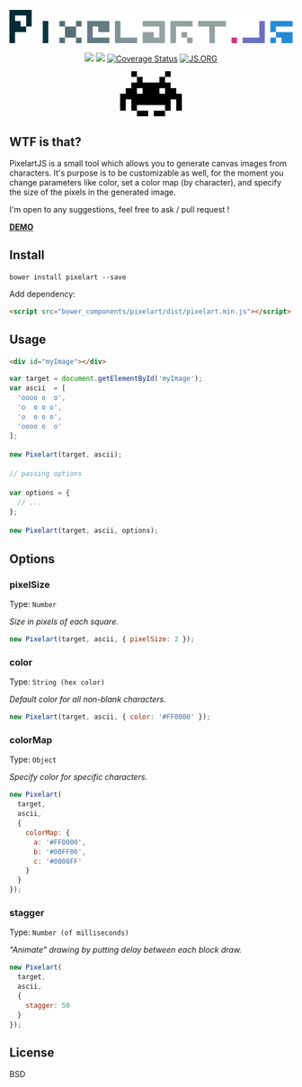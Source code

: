 <p align="center">
  <img src="logo.png">
</p>

<p align="center">
  <a href="https://travis-ci.org/meriadec/PixelartJS"><img src="https://travis-ci.org/meriadec/PixelartJS.svg?branch=master" /></a>
  <a href="https://codeclimate.com/github/meriadec/PixelartJS"><img src="https://codeclimate.com/github/meriadec/PixelartJS/badges/gpa.svg" /></a>
  <a href='https://coveralls.io/r/meriadec/PixelartJS?branch=master'><img src='https://coveralls.io/repos/meriadec/PixelartJS/badge.svg?branch=master' alt='Coverage Status' /></a>
  <a href="http://js.org"><img src="https://img.shields.io/badge/js.org-pixelart-ffb400.svg?style=flat" alt="JS.ORG"></a>
</p>

<p align="center">
  <img src="demo/invader.png">
</p>

## WTF is that?

PixelartJS is a small tool which allows you to generate canvas images from characters.
It's purpose is to be customizable as well, for the moment you change parameters like color, set a color map (by character), and specify the size of the pixels in the generated image.

I'm open to any suggestions, feel free to ask / pull request !

[**DEMO**](http://pixelart.js.org/)

## Install

```
bower install pixelart --save
```

Add dependency:

```html
<script src="bower_components/pixelart/dist/pixelart.min.js"></script>
```

## Usage

```html
<div id="myImage"></div>
```

```javascript
var target = document.getElementById('myImage');
var ascii  = [
  'oooo o  o',
  'o  o o o',
  'o  o o o',
  'oooo o  o'
];

new Pixelart(target, ascii);

// passing options

var options = {
  // ...
};

new Pixelart(target, ascii, options);

```

## Options

### pixelSize

Type: `Number`

*Size in pixels of each square.*

```js
new Pixelart(target, ascii, { pixelSize: 2 });
```

### color

Type: `String (hex color)`

*Default color for all non-blank characters.*

```js
new Pixelart(target, ascii, { color: '#FF0000' });
```

### colorMap

Type: `Object`

*Specify color for specific characters.*

```js
new Pixelart(
  target,
  ascii,
  {
    colorMap: {
      a: '#FF0000',
      b: '#00FF00',
      c: '#0000FF'
    }
  }
});
```

### stagger

Type: `Number (of milliseconds)`

*"Animate" drawing by putting delay between each block draw.*

```js
new Pixelart(
  target,
  ascii,
  {
    stagger: 50
  }
});
```

## License

BSD
